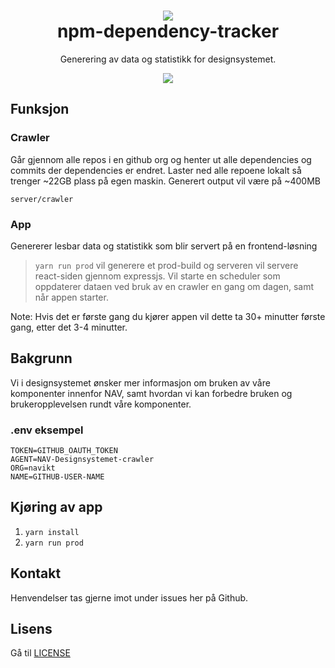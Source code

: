 <h1 align="center">
    <img src="https://www.nav.no/_/asset/no.nav.navno:1575554845/img/navno/logo.svg" />
    <br/>npm-dependency-tracker
</h1>

<div align="center">
    <p>
        Generering av data og statistikk for designsystemet.
    </p>
    <p>
      <a href="https://github.com/navikt/package-crawler/projects/1">
          <img src="https://progress-bar.dev/60?title=Completed" />
      </a>
    </p>
</div>

## Funksjon

### Crawler

Går gjennom alle repos i en github org og henter ut alle dependencies og commits der dependencies er endret. Laster ned alle repoene lokalt så trenger ~22GB plass på egen maskin. Generert output vil være på ~400MB

`server/crawler`

### App

Genererer lesbar data og statistikk som blir servert på en frontend-løsning

> `yarn run prod` vil generere et prod-build og serveren vil servere react-siden gjennom expressjs. Vil starte en scheduler som oppdaterer dataen ved bruk av en crawler en gang om dagen, samt når appen starter.

Note: Hvis det er første gang du kjører appen vil dette ta 30+ minutter første gang, etter det 3-4 minutter.

## Bakgrunn

Vi i designsystemet ønsker mer informasjon om bruken av våre komponenter innenfor NAV, samt hvordan vi kan forbedre bruken og brukeropplevelsen rundt våre komponenter.

### .env eksempel

```
TOKEN=GITHUB_OAUTH_TOKEN
AGENT=NAV-Designsystemet-crawler
ORG=navikt
NAME=GITHUB-USER-NAME
```

## Kjøring av app

1. `yarn install`
2. `yarn run prod`

## Kontakt

Henvendelser tas gjerne imot under issues her på Github.

## Lisens

Gå til [LICENSE](https://github.com/navikt/package-crawler/blob/master/LICENSE)
